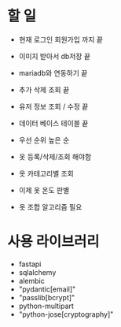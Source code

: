 # 할 일
 - 현재 로그인 회원가입 까지 끝
 - 이미지 받아서 db저장 끝
 - mariadb와 연동하기 끝
 - 추가 삭제 조회 끝
 - 유저 정보 조회 / 수정 끝
 - 데이터 베이스 테이블 끝

 - 우선 순위 높은 순
 - 옷 등록/삭제/조회 해야함
 - 옷 카테고리별 조회
 - 이제 옷 온도 판별
 - 옷 조합 알고리즘 필요

# 사용 라이브러리
 -  fastapi
 -  sqlalchemy
 -  alembic
 - "pydantic[email]"
 - "passlib[bcrypt]"
 -  python-multipart
 - "python-jose[cryptography]"